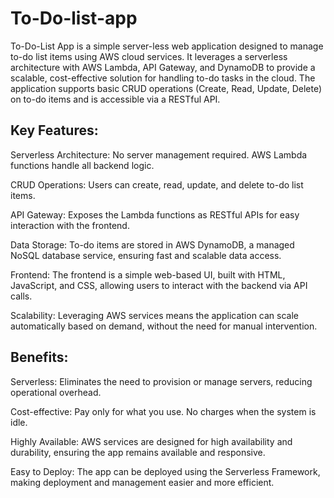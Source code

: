 # To-Do-list-app
To-Do-List App is a simple server-less web application designed to manage to-do list items using AWS cloud services. It leverages a serverless architecture with AWS Lambda, API Gateway, and DynamoDB to provide a scalable, cost-effective solution for handling to-do tasks in the cloud. The application supports basic CRUD operations (Create, Read, Update, Delete) on to-do items and is accessible via a RESTful API.

## Key Features:

Serverless Architecture: No server management required. AWS Lambda functions handle all backend logic.

CRUD Operations: Users can create, read, update, and delete to-do list items.

API Gateway: Exposes the Lambda functions as RESTful APIs for easy interaction with the frontend.

Data Storage: To-do items are stored in AWS DynamoDB, a managed NoSQL database service, ensuring fast and scalable data access.

Frontend: The frontend is a simple web-based UI, built with HTML, JavaScript, and CSS, allowing users to interact with the backend via API calls.

Scalability: Leveraging AWS services means the application can scale automatically based on demand, without the need for manual intervention.

## Benefits:

Serverless: Eliminates the need to provision or manage servers, reducing operational overhead.

Cost-effective: Pay only for what you use. No charges when the system is idle.

Highly Available: AWS services are designed for high availability and durability, ensuring the app remains available and responsive.

Easy to Deploy: The app can be deployed using the Serverless Framework, making deployment and management easier and more efficient.

